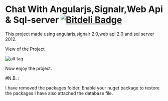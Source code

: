 # Chat With Angularjs,Signalr,Web Api & Sql-server [![Bitdeli Badge](https://d2weczhvl823v0.cloudfront.net/anik123/chat-with-angularjs-signalr-web-api---sql-server/trend.png)](https://bitdeli.com/free "Bitdeli Badge")

This project made using angularjs,signalr 2.0,web api 2.0 and sql server 2012.

View of the Project

![alt tag](http://i59.tinypic.com/29fq99c.jpg)

Now enjoy the project.

#N.B. : 


I have removed the packages folder. Enable your nuget package to restore the packages.I have also attached the database file. 
       




